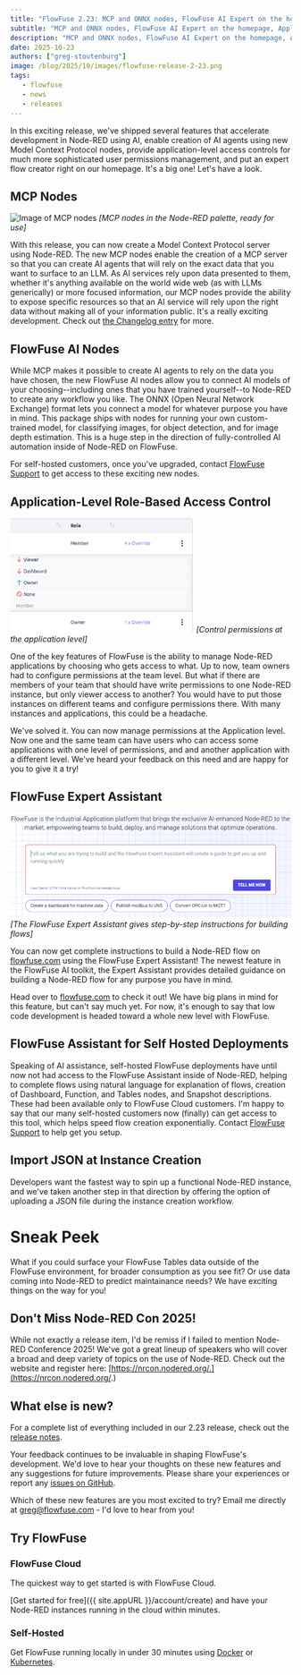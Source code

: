 ```yaml
---
title: "FlowFuse 2.23: MCP and ONNX nodes, FlowFuse AI Expert on the homepage, Application-level Permission Control, FlowFuse Assistant for Self-Hosted, and more!"
subtitle: "MCP and ONNX nodes, FlowFuse AI Expert on the homepage, Application-level Permission Control, FlowFuse Assistant for Self-Hosted, and more!"
description: "MCP and ONNX nodes, FlowFuse AI Expert on the homepage, Application-level Permission Control, FlowFuse Assistant for Self-Hosted, and more!"
date: 2025-10-23
authors: ["greg-stoutenburg"]
image: /blog/2025/10/images/flowfuse-release-2-23.png
tags:
   - flowfuse
   - news
   - releases
---
```


In this exciting release, we've shipped several features that accelerate development in Node-RED using AI, enable creation of AI agents using new Model Context Protocol nodes, provide application-level access controls for much more sophisticated user permissions management, and put an expert flow creator right on our homepage. It's a big one! Let's have a look.

<!--more-->

## MCP Nodes
![Image of MCP nodes](./images/mcp-nodes-pcqIPFV84r-162.avif)
_[MCP nodes in the Node-RED palette, ready for use]_

With this release, you can now create a Model Context Protocol server using Node-RED. The new MCP nodes enable the creation of a MCP server so that you can create AI agents that will rely on the exact data that you want to surface to an LLM. As AI services rely upon data presented to them, whether it's anything available on the world wide web (as with LLMs generically) or more focused information, our MCP nodes provide the ability to expose specific resources so that an AI service will rely upon the right data without making all of your information public. It's a really exciting development. Check out [the Changelog entry](https://flowfuse.com/changelog/2025/10/mcp-nodes/) for more.

## FlowFuse AI Nodes

While MCP makes it possible to create AI agents to rely on the data you have chosen, the new FlowFuse AI nodes allow you to connect AI models of your choosing--including ones that you have trained yourself--to Node-RED to create any workflow you like. The ONNX (Open Neural Network Exchange) format lets you connect a model for whatever purpose you have in mind. This package ships with nodes for running your own custom-trained model, for classifying images, for object detection, and for image depth estimation. This is a huge step in the direction of fully-controlled AI automation inside of Node-RED on FlowFuse.

For self-hosted customers, once you've upgraded, contact [FlowFuse Support](https://flowfuse.com/support) to get access to these exciting new nodes.

## Application-Level Role-Based Access Control
![Image of application-level permissions](./images/rbac2.png)
_[Control permissions at the application level]_

One of the key features of FlowFuse is the ability to manage Node-RED applications by choosing who gets access to what. Up to now, team owners had to configure permissions at the team level. But what if there are members of your team that should have write permissions to one Node-RED instance, but only viewer access to another? You would have to put those instances on different teams and configure permissions there. With many instances and applications, this could be a headache.

We've solved it. You can now manage permissions at the Application level. Now one and the same team can have users who can access some applications with one level of permissions, and and another application with a different level. We've heard your feedback on this need and are happy for you to give it a try!

## FlowFuse Expert Assistant
![Image of FlowFuse Expert Assistant](./images/expert.png)
_[The FlowFuse Expert Assistant gives step-by-step instructions for building flows]_

You can now get complete instructions to build a Node-RED flow on [flowfuse.com](https://flowfuse.com) using the FlowFuse Expert Assistant! The newest feature in the FlowFuse AI toolkit, the Expert Assistant provides detailed guidance on building a Node-RED flow for any purpose you have in mind. 

Head over to [flowfuse.com](https://flowfuse.com) to check it out! We have big plans in mind for this feature, but can't say much yet. For now, it's enough to say that low code development is headed toward a whole new level with FlowFuse.

## FlowFuse Assistant for Self Hosted Deployments

Speaking of AI assistance, self-hosted FlowFuse deployments have until now not had access to the FlowFuse Assistant inside of Node-RED, helping to complete flows using natural language for explanation of flows, creation of Dashboard, Function, and Tables nodes, and Snapshot descriptions. These had been available only to FlowFuse Cloud customers. I'm happy to say that our many self-hosted customers now (finally) can get access to this tool, which helps speed flow creation exponentially. Contact [FlowFuse Support](https://flowfuse.com/support) to help get you setup.

## Import JSON at Instance Creation

Developers want the fastest way to spin up a functional Node-RED instance, and we've taken another step in that direction by offering the option of uploading a JSON file during the instance creation workflow.

# Sneak Peek

What if you could surface your FlowFuse Tables data outside of the FlowFuse environment, for broader consumption as you see fit? Or use data coming into Node-RED to predict maintainance needs? We have exciting things on the way for you!

## Don't Miss Node-RED Con 2025!

While not exactly a release item, I'd be remiss if I failed to mention Node-RED Conference 2025! We've got a great lineup of speakers who will cover a broad and deep variety of topics on the use of Node-RED. Check out the website and register here: [https://nrcon.nodered.org/.](https://nrcon.nodered.org/.)

## What else is new?

For a complete list of everything included in our 2.23 release, check out the [release notes](https://github.com/FlowFuse/flowfuse/releases/tag/v2.23.0).

Your feedback continues to be invaluable in shaping FlowFuse's development. We'd love to hear your thoughts on these new features and any suggestions for future improvements. Please share your experiences or report any [issues on GitHub](https://github.com/FlowFuse/flowfuse/issues/new/choose).

Which of these new features are you most excited to try? Email me directly at greg@flowfuse.com - I'd love to hear from you!

## Try FlowFuse

### FlowFuse Cloud

The quickest way to get started is with FlowFuse Cloud.

[Get started for free]({{ site.appURL }}/account/create) and have your Node-RED instances running in the cloud within minutes.

### Self-Hosted

Get FlowFuse running locally in under 30 minutes using [Docker](/docs/install/docker/) or [Kubernetes](/docs/install/kubernetes/).